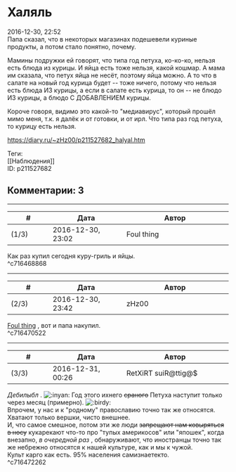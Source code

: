 Халяль
======

  
2016-12-30, 22:52  
 Папа сказал, что в некоторых магазинах подешевели куриные продукты, а потом стало понятно, почему.   
   
 Мамины подружки ей говорят, что типа год петуха, ко-ко-ко, нельзя есть блюда из курицы. И яйца есть тоже нельзя, какой кошмар. А мама им сказала, что петух яйца не несёт, поэтому яйца можно. А то что в салате на новый год курица будет -- тоже ничего, потому что нельзя есть блюда ИЗ курицы, а если в салате есть курица, то он -- не блюдо ИЗ курицы, а блюдо С ДОБАВЛЕНИЕМ курицы.   
   
 Короче говоря, видимо это какой-то "медиавирус", который прошёл мимо меня, т.к. я далёк и от готовки, и от ирл. Что типа раз год петуха, то курицу есть нельзя.   
  
<https://diary.ru/~zHz00/p211527682_halyal.htm>  
  
Теги:  
[[Наблюдения]]  
ID: p211527682  


Комментарии: 3
--------------

  


---



|         #         |              Дата              |                     Автор                     |           ID           |
| --- | --- | --- | --- |
| (1/3) | 2016-12-30, 23:02 | Foul thing | c716468868 |

  
 Как раз купил сегодня куру-гриль и яйцы.   
 ^c716468868

---



|         #         |              Дата              |                     Автор                     |           ID           |
| --- | --- | --- | --- |
| (2/3) | 2016-12-30, 23:42 | zHz00 | c716470522 |

  
  [Foul thing](http://foulthing.diary.ru "Temporary Internet Flies")  , вот и папа накупил.   
 ^c716470522

---



|         #         |              Дата              |                     Автор                     |           ID           |
| --- | --- | --- | --- |
| (3/3) | 2016-12-31, 00:26 | RetXiRT suiR@ttig@$ | c716472262 |

  
   *Дебилыбл*  . ![:inyan:](http://static.diary.ru/picture/497541.gif) Год этого ихнего  ~~сраного~~  Петуха наступит только через месяц (примерно). ![:birdy:](http://static.diary.ru/picture/574563.gif)   
 Впрочем, у нас и к "родному" православию точно так же относятся. Хватают только вершки, чисто внешнее.   
 И, что самое смешное, потом эти же люди  ~~запрещают нам ковыряться в носу~~  кукарекают что-то про "тупых америкосов" или "япошек", когда внезапно,  *в очередной раз*  , обнаруживают, что иностранцы точно так же небрежно относятся к нашей культуре, как и мы к чужой.   
 Культ карго как есть. 95% населения самизнаетекто.    
 ^c716472262